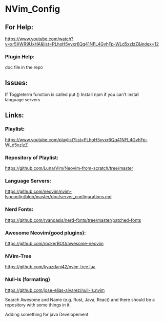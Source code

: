 # NVim_Config

## For Help:

https://www.youtube.com/watch?v=xr5XWR9UxHA&list=PLhoH5vyxr6Qq41NFL4GvhFp-WLd5xzIzZ&index=12

### Plugin Help:
doc file in the repo

## Issues:

If Toggleterm function is called put ()
Install npm if you can't install language servers

## Links:

### Playlist: 
https://www.youtube.com/playlist?list=PLhoH5vyxr6Qq41NFL4GvhFp-WLd5xzIzZ
### Repository of Playlist: 
https://github.com/LunarVim/Neovim-from-scratch/tree/master
### Language Servers: 
https://github.com/neovim/nvim-lspconfig/blob/master/doc/server_configurations.md
### Nerd Fonts: 
https://github.com/ryanoasis/nerd-fonts/tree/master/patched-fonts
### Awesome Neovim(good plugins):
https://github.com/rockerBOO/awesome-neovim
### NVim-Tree
https://github.com/kyazdani42/nvim-tree.lua
### Null-ls (formating)
https://github.com/jose-elias-alvarez/null-ls.nvim

Search Awesome and Name (e.g. Rust, Java, React) and there should be a repository with some things in it.

Adding something for java Developement
